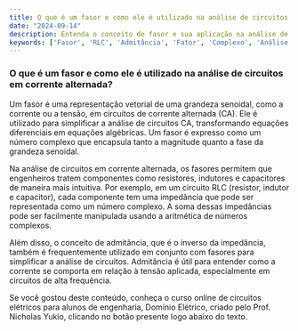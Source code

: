 ```yaml
---
title: O que é um fasor e como ele é utilizado na análise de circuitos em corrente alternada?
date: "2024-09-14"
description: Entenda o conceito de fasor e sua aplicação na análise de circuitos em corrente alternada.
keywords: ['Fasor', 'RLC', 'Admitância', 'Fator', 'Complexo', 'Análise', 'frequência']
---
```


### O que é um fasor e como ele é utilizado na análise de circuitos em corrente alternada?

Um fasor é uma representação vetorial de uma grandeza senoidal, como a corrente ou a tensão, em circuitos de corrente alternada (CA). Ele é utilizado para simplificar a análise de circuitos CA, transformando equações diferenciais em equações algébricas. Um fasor é expresso como um número complexo que encapsula tanto a magnitude quanto a fase da grandeza senoidal.

Na análise de circuitos em corrente alternada, os fasores permitem que engenheiros tratem componentes como resistores, indutores e capacitores de maneira mais intuitiva. Por exemplo, em um circuito RLC (resistor, indutor e capacitor), cada componente tem uma impedância que pode ser representada como um número complexo. A soma dessas impedâncias pode ser facilmente manipulada usando a aritmética de números complexos.

Além disso, o conceito de admitância, que é o inverso da impedância, também é frequentemente utilizado em conjunto com fasores para simplificar a análise de circuitos. Admitância é útil para entender como a corrente se comporta em relação à tensão aplicada, especialmente em circuitos de alta frequência.

Se você gostou deste conteúdo, conheça o curso online de circuitos elétricos para alunos de engenharia, Domínio Elétrico, criado pelo Prof. Nicholas Yukio, clicando no botão presente logo abaixo do texto.